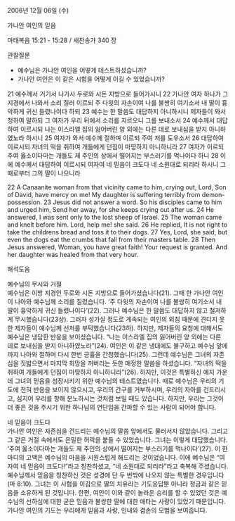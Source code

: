 2006년 12월 06일 (수)

가나안 여인의 믿음



마태복음 15:21 - 15:28 / 새찬송가 340 장


관찰질문
- 예수님은 가나안 여인을 어떻게 테스트하셨습니까?
- 가나안 여인은 이 같은 시험을 어떻게 이길 수 있었습니까?

21 예수께서 거기서 나가사 두로와 시돈 지방으로 들어가시니 22 가나안 여자 하나가 그 지경에서 나와서 소리 질러 이르되 주 다윗의 자손이여 나를 불쌍히 여기소서 내 딸이 흉악하게 귀신 들렸나이다 하되 23 예수는 한 말씀도 대답하지 아니하시니 제자들이 와서 청하여 말하되 그 여자가 우리 뒤에서 소리를 지르오니 그를 보내소서 24 예수께서 대답하여 이르시되 나는 이스라엘 집의 잃어버린 양 외에는 다른 데로 보내심을 받지 아니하였노라 하시니 25 여자가 와서 예수께 절하며 이르되 주여 저를 도우소서 26 대답하여 이르시되 자녀의 떡을 취하여 개들에게 던짐이 마땅하지 아니하니라 27 여자가 이르되 주여 옳소이다마는 개들도 제 주인의 상에서 떨어지는 부스러기를 먹나이다 하니 28 이에 예수께서 대답하여 이르시되 여자여 네 믿음이 크도다 네 소원대로 되리라 하시니 그 때로부터 그의 딸이 나으니라  

22  A Canaanite woman from that vicinity came to him, crying out, Lord, Son of David, have mercy on me! My daughter is suffering terribly from demon-possession. 23  Jesus did not answer a word. So his disciples came to him and urged him, Send her away, for she keeps crying out after us. 24  He answered, I was sent only to the lost sheep of Israel. 25  The woman came and knelt before him. Lord, help me! she said. 26  He replied, It is not right to take the childrens bread and toss it to their dogs. 27  Yes, Lord, she said, but even the dogs eat the crumbs that fall from their masters table. 28  Then Jesus answered, Woman, you have great faith! Your request is granted. And her daughter was healed from that very hour.

해석도움





예수님의 무시와 거절  
예수님은 이방 지경인 두로와 시돈 지방으로 들어가셨습니다(21). 그때 한 가나안 여인이 나아와 예수님께 소리를 질렀습니다. ‘주 다윗의 자손이여 나를 불쌍히 여기소서 내 딸이 흉악하게 귀신 들렸나이다’(22). 그러나 예수님은 한 말씀도 대답하지 않고 철저하게 무시했습니다(23상). 그러자 성가실 정도로 계속되는 여인의 외침 때문에 견디지 못한 제자들이 예수님께 선처를 부탁했습니다(23하). 하지만, 제자들의 요청에 대해서도 예수님은 냉담한 반응을 보이셨습니다. “나는 이스라엘 집의 잃어버린 양 외에는 다른 데로 보내심을 받지 아니하였노라”(24). 여인은 이 같은 냉대에도 불구하고 예수님 앞에까지 나아와 절하며 다시 한번 긍휼을 간청했습니다(25). 그런데 예수님은 그녀의 자존심을 짓밟으면서 마지막 희망을 꺼버리는 듯한 매정한 말씀을 하셨습니다. “자녀의 떡을 취하여 개들에게 던짐이 마땅하지 아니하니라”(26). 하지만, 이것은 특별하신 예지 가운데 그녀의 믿음을 성장시키기 위한 예수님의 테스트였습니다. 때로 예수님은 우리의 기도에 전혀 반응을 보이지 않으시고, 우리의 간구를 거부하시며, 우리의 자아를 건드리시고, 심지어 우리를 향해 분노하시는 것처럼 보일 때도 있습니다. 하지만, 우리는 그것이 더 좋은 것을 주시기 위한 하나님의 연단임을 간파할 수 있는 사람이 되어야 합니다. 

네 믿음이 크도다  
가나안 여인은 자존심을 건드리는 예수님의 말씀 앞에서도 물러서지 않았습니다. 그리고 그 같은 거절 속에서도 은밀한 허락을 붙들 수 있었습니다. 그녀는 이렇게 대답했습니다. ‘주여 옳소이다마는 개들도 제 주인의 상에서 떨어지는 부스러기를 먹나이다’(27). 이 한마디의 고백은 예수님의 마음을 시원스럽게 해드리는 것이었습니다. 이에 예수님은 “여자여 네 믿음이 크도다!”라고 칭찬하셨고, “네 소원대로 되리라”라고 축복해 주셨습니다. 예수님께서 믿음을 칭찬하신 것은 성경에 단 두 번밖에 나오지 않는 특별한 경우입니다(마 8:10). 그녀는 이 시험을 이김으로 딸의 치유라는 기도응답뿐 아니라 정금과 같은 믿음을 소유하게 된 것입니다. 한편, 여인이 이와 같이 놀라운 승리를 할 수 있었던 것은 예수님의 선하심에 대한 굳은 믿음과 불쌍한 딸에 대한 애타는 사랑이 있었기 때문입니다. 가나안 여인의 기도는 우리에게 믿음과 사랑, 인내와 겸손의 모범을 보여줍니다.